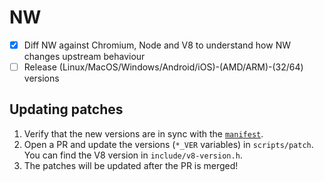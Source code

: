 # NW

- [x] Diff NW against Chromium, Node and V8 to understand how NW changes upstream behaviour
- [ ] Release (Linux/MacOS/Windows/Android/iOS)-(AMD/ARM)-(32/64) versions

## Updating patches

1. Verify that the new versions are in sync with the [`manifest`](https://nwjs.io/version).
1. Open a PR and update the versions (`*_VER` variables) in `scripts/patch`. You can find the V8 version in `include/v8-version.h`.
1. The patches will be updated after the PR is merged!

